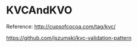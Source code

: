 KVCAndKVO
=========
Reference:
http://cupsofcocoa.com/tag/kvc/

https://github.com/jszumski/kvc-validation-pattern
